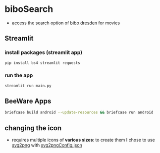 # biboSearch
- access the search option of [bibo dresden](https://katalog.bibo-dresden.de) for movies
## Streamlit
### install packages (streamlit app)
```bash
pip install bs4 streamlit requests
```
### run the app
```bash
streamlit run main.py
```
## BeeWare Apps
```bash
briefcase build android --update-resources && briefcase run android
```

## changing the icon
- requires multiple icons of **various sizes**: to create them I chose to use [svg2png](https://github.com/sterlp/svg2png) with [svg2pngConfig.json](./svg2pngConfig.json)
